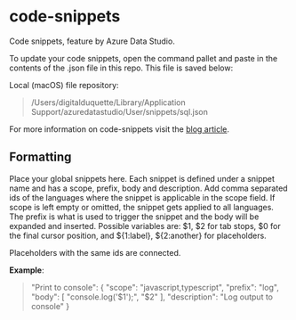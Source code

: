 # code-snippets

Code snippets, feature by Azure Data Studio.  

To update your code snippets, open the command pallet and paste in the contents of the .json file in this repo.  This file is saved below:

Local (macOS) file repository:
> /Users/digitalduquette/Library/Application Support/azuredatastudio/User/snippets/sql.json

For more information on code-snippets visit the [blog article](https://docs.microsoft.com/en-us/sql/azure-data-studio/code-snippets?view=sql-server-2017).

## Formatting

Place your global snippets here. Each snippet is defined under a snippet name and has a scope, prefix, body and description. Add comma separated ids of the languages where the snippet is applicable in the scope field. If scope is left empty or omitted, the snippet gets applied to all languages. The prefix is what is used to trigger the snippet and the body will be expanded and inserted. Possible variables are: $1, $2 for tab stops, $0 for the final cursor position, and ${1:label}, ${2:another} for placeholders.

Placeholders with the same ids are connected.

**Example**:
> "Print to console": {
> "scope": "javascript,typescript",
> "prefix": "log",
> "body": [
> 		"console.log('$1');",
> 		"$2"
> 	],
> 	"description": "Log output to console"
> }
